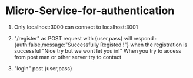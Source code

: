 # Micro-Service-for-authentication

1. Only localhost:3000 can connect to localhost:3001

2. "/register" as POST request with {user,pass} will respond :
{auth:false,message:"Successfully Registed !"} when the registration is successful
"Nice try but we wont let you in!" When you try to access from post man or other server try to contact

3. "login" post {user,pass}
